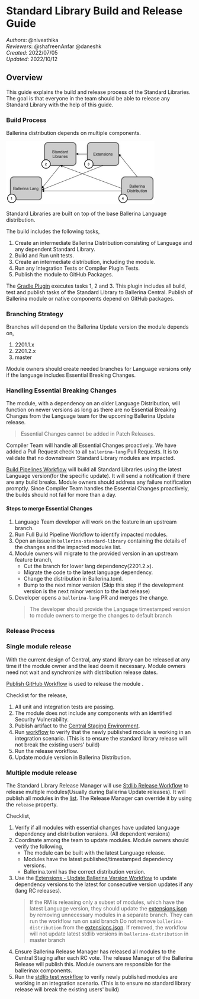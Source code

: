 # Standard Library Build and Release Guide

_Authors_: @niveathika  
_Reviewers_: @shafreenAnfar @daneshk  
_Created_: 2022/07/05  
_Updated_: 2022/10/12

## Overview

This guide explains the build and release process of the Standard Libraries. The goal is that everyone in the team should be able to release any Standard Library with the help of this guide.

### Build Process

Ballerina distribution depends on multiple components.

<img src="_resources/BallerinaComponentsDependency.jpg" alt="drawing" width='400'/>

Standard Libraries are built on top of the base Ballerina Language distribution.

The build includes the following tasks,
1. Create an intermediate Ballerina Distribution consisting of Language and any dependent Standard Library.
2. Build and Run unit tests.
3. Create an intermediate distribution, including the module.
4. Run any Integration Tests or Compiler Plugin Tests.
5. Publish the module to GitHub Packages.

The [Gradle Plugin](https://github.com/ballerina-platform/plugin-gradle) executes tasks 1, 2 and 3. This plugin includes all build, test and publish tasks of the Standard Library to Ballerina Central. Publish of Ballerina module or native components depend on GitHub packages.

### Branching Strategy

Branches will depend on the Ballerina Update version the module depends on,

1. 2201.1.x
2. 2201.2.x
3. master

Module owners should create needed branches for Language versions only if the language includes Essential Breaking Changes.

### Handling Essential Breaking Changes

The module, with a dependency on an older Language Distribution, will function on newer versions as long as there are no Essential Breaking Changes from the Language team for the upcoming Ballerina Update release.
> Essential Changes cannot be added in Patch Releases.

Compiler Team will handle all Essential Changes proactively. We have added a Pull Request check to all `ballerina-lang` Pull Requests. It is to validate that no downstream Standard Library modules are impacted.

[Build Pipelines Workflow](https://github.com/ballerina-platform/ballerina-release/actions/workflows/daily-full-build-master.yml) will build all Standard Libraries using the latest Language  version(for the specific update). It will send a notification if there are any build breaks. Module owners should address any failure notification promptly. Since Compiler Team handles the Essential Changes proactively, the builds should not fail for more than a day.

#### Steps to merge Essential Changes

1. Language Team developer will work on the feature in an upstream branch.
2. Run Full Build Pipeline Workflow to identify impacted modules.
3. Open an issue in `ballerina-standard-library` containing the details of the changes and the impacted modules list.
3. Module owners will migrate to the provided version in an upstream feature branch,
    - Cut the branch for lower lang dependency(2201.2.x).
    - Migrate the code to the latest language dependency.
    - Change the distribution in Ballerina.toml.
    - Bump to the next minor version (Skip this step if the development version is the next minor version to the last release)
4. Developer opens a `ballerina-lang` PR and merges the change.
      > The developer should provide the Language timestamped version to module owners to merge the changes to default branch 

### Release Process

### Single module release

With the current design of Central, any stand library can be released at any time if the module owner and the lead deem it necessary. Module owners need not wait and synchronize with distribution release dates.

[Publish GitHub Workflow](https://github.com/ballerina-platform/module-ballerina-http/actions/workflows/publish-release.yml) is used to release the module .

Checklist for the release,
1. All unit and integration tests are passing.
2. The module does not include any components with an identified Security Vulnerability.
3. Publish artifact to the [Central Staging Environment](https://github.com/ballerina-platform/module-ballerina-http/actions/workflows/central-publish.yml).
4. Run [workflow](https://github.com/ballerina-platform/ballerina-standard-library/actions/workflows/test_stdlib_releases_with_staging.yml) to verify that the newly published module is working in an integration scenario. (This is to ensure the standard library release will not break the existing users' build)
5. Run the release workflow.
6. Update module version in Ballerina Distribution.

### Multiple module release

The Standard Library Release Manager will use [Stdlib Release Workflow](https://github.com/ballerina-platform/ballerina-standard-library/actions/workflows/release_pipeline.yml) to release multiple modules(Usually during Ballerina Update releases). It will publish all modules in the [list](https://github.com/ballerina-platform/ballerina-standard-library/blob/main/release/resources/module_list.json). The Release Manager can override it by using the `release` property.

Checklist,
1. Verify if all modules with essential changes have updated language dependency and distribution versions. (All dependent versions)
2. Coordinate among the team to update modules. Module owners should verify the following,
   - The module can be built with the latest Language release.
   - Modules have the latest published/timestamped dependency versions.
   - Ballerina.toml has the correct distribution version.
3. Use the [Extensions - Update Ballerina Version Workflow](https://github.com/ballerina-platform/ballerina-release/actions/workflows/update_dependency_version.yml) to update dependency versions to the latest for consecutive version updates if any (lang RC releases).
   > If the RM is releasing only a subset of modules, which have the latest Language version, they should update the [extensions.json](https://github.com/ballerina-platform/ballerina-release/blob/master/dependabot/resources/extensions.json) by removing unnecessary modules in a separate branch. They can run the workflow run on said branch
   > Do not remove `ballerina-distribution` from the [extensions.json](https://github.com/ballerina-platform/ballerina-release/blob/master/dependabot/resources/extensions.json). If removed, the workflow will not update latest stdlib versions in `ballerina-distribution` in master branch
4. Ensure Ballerina Release Manager has released all modules to the Central Staging after each RC vote. The release Manager of the Ballerina Release will publish this. Module owners are responsible for the ballerinax components.
5. Run the [stdlib test workflow](https://github.com/ballerina-platform/ballerina-standard-library/actions/workflows/test_stdlib_releases_with_staging.yml) to verify newly published modules are working in an integration scenario. (This is to ensure no standard library release will break the existing users' build)
